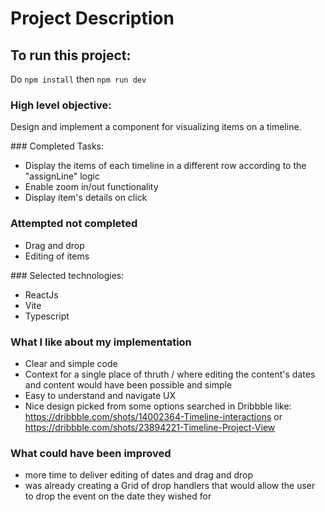 # Project Description

## To run this project:

Do `npm install`
then `npm run dev`

### High level objective:
Design and implement a component for visualizing items on a timeline.

### Completed Tasks:
- Display the items of each timeline in a different row according to the "assignLine" logic
- Enable zoom in/out functionality
- Display item's details on click

### Attempted not completed
- Drag and drop
- Editing of items

### Selected technologies:
- ReactJs
- Vite
- Typescript

### What I like about my implementation
- Clear and simple code
- Context for a single place of thruth / where editing the content's dates and content would have been possible and simple
- Easy to understand and navigate UX
- Nice design picked from some options searched in Dribbble like: https://dribbble.com/shots/14002364-Timeline-interactions or https://dribbble.com/shots/23894221-Timeline-Project-View

### What could have been improved
- more time to deliver editing of dates and drag and drop
- was already creating a Grid of drop handlers that would allow the user to drop the event on the date they wished for